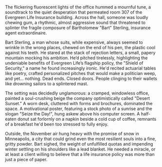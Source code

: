 The flickering fluorescent lights of the office hummed a mournful tune, a soundtrack to the quiet desperation that permeated room 307 of the Evergreen Life Insurance building. Across the hall, someone was loudly chewing gum, a rhythmic, almost aggressive sound that threatened to splinter the fragile composure of Bartholomew "Bart" Sterling, insurance agent extraordinaire.

Bart Sterling, a man whose suits, while expensive, always seemed to wrinkle in the wrong places, chewed on the end of his pen, the plastic cool against his teeth. He stared at the stack of rejection letters, a small, papery mountain mocking his ambition. He’d pitched tirelessly, highlighting the undeniable benefits of Evergreen Life’s flagship policy, the "Shield of Security," a name he found increasingly ironic. He'd recited actuarial tables like poetry, crafted personalized pitches that would make a politician weep, and yet… nothing. Dead ends. Closed doors. People clinging to their wallets like drowning sailors to a splintered mast.

The setting was decidedly unglamorous: a cramped, windowless office, painted a soul-crushing beige the company optimistically called "Desert Sunset." A worn desk, cluttered with forms and brochures, dominated the space. A motivational poster, featuring a stock photo of a sunrise and the slogan "Seize the Day!", hung askew above his computer screen. A half-eaten donut sat forlornly on a napkin beside a cold cup of coffee, remnants of a breakfast he'd been too stressed to fully enjoy.

Outside, the November air hung heavy with the promise of snow in Minneapolis, a city that could grind even the most resilient souls into a fine, gritty powder. Bart sighed, the weight of unfulfilled quotas and impending winter settling on his shoulders like a lead blanket. He needed a miracle, or at least a client willing to believe that a life insurance policy was more than just a piece of paper.
